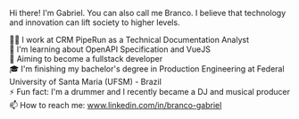 Hi there! I'm Gabriel. You can also call me Branco. I believe that technology and innovation can lift society to higher levels.<br>

👨‍💻 I work at CRM PipeRun as a Technical Documentation Analyst<br>
🌱 I'm learning about OpenAPI Specification and VueJS<br>
🔭 Aiming to become a fullstack developer<br>
🎓 I'm finishing my bachelor's degree in Production Engineering at Federal University of Santa Maria (UFSM) - Brazil<br>
⚡ Fun fact: I'm a drummer and I recently became a DJ and musical producer<br>
📫 How to reach me: www.linkedin.com/in/branco-gabriel<br>
